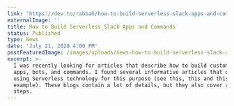 ```yaml
---
link: 'https://dev.to/rabbah/how-to-build-serverless-slack-apps-and-commands-4p6n'
externalImage: ''
title: How to Build Serverless Slack Apps and Commands
status: Published
type: News
date: 'July 21, 2020 4:00 PM'
postFeaturedImage: /images/uploads/news-how-to-build-serverless-slack-apps-and-commands.jpg
excerpt: >-
  I was recently looking for articles that describe how to build custom Slack
  apps, bots, and commands. I found several informative articles that describe
  using Serverless technology for this purpose (see this, this and this for
  example). These blogs contain a lot of details, but they also cover a lot of
  steps.
---
```


